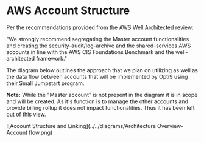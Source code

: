 # AWS Account Structure

Per the recommendations provided from the AWS Well Architected review:

"We strongly recommend segregating the Master account functionalities and creating the security-audit/log-archive and the shared-services AWS accounts in line with the AWS CIS Foundations Benchmark and the well-architected framework."

The diagram below outlines the approach that we plan on utilizing as well as the data flow between accounts that will be implemented by Opti9 using their Small Jumpstart program.

**Note:** While the "Master account" is not present in the diagram it is in scope and will be created.  As it's function is to manage the other accounts and provide billing rollup it does not impact functionalities.  Thus it has been left out of this view.

![Account Structure and Linking](../../diagrams/Architecture Overview-Account flow.png)
